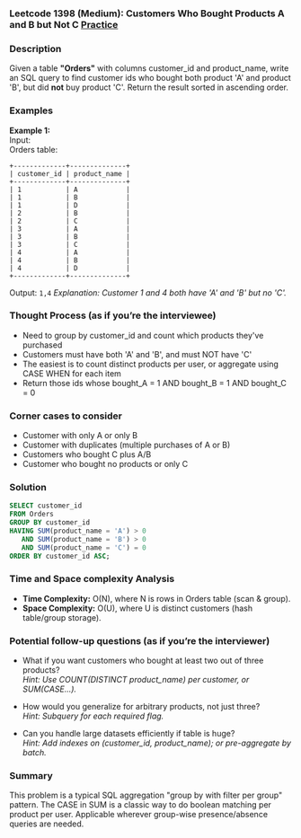 ### Leetcode 1398 (Medium): Customers Who Bought Products A and B but Not C [Practice](https://leetcode.com/problems/customers-who-bought-products-a-and-b-but-not-c)

### Description  
Given a table **"Orders"** with columns customer_id and product_name, write an SQL query to find customer ids who bought both product 'A' and product 'B', but did **not** buy product 'C'. Return the result sorted in ascending order.

### Examples  

**Example 1:**  
Input:   
Orders table:
```
+-------------+--------------+
| customer_id | product_name |
+-------------+--------------+
| 1           | A            |
| 1           | B            |
| 1           | D            |
| 2           | B            |
| 2           | C            |
| 3           | A            |
| 3           | B            |
| 3           | C            |
| 4           | A            |
| 4           | B            |
| 4           | D            |
+-------------+--------------+
```
Output: `1,4`
*Explanation: Customer 1 and 4 both have 'A' and 'B' but no 'C'.*

### Thought Process (as if you’re the interviewee)  
- Need to group by customer_id and count which products they've purchased
- Customers must have both 'A' and 'B', and must NOT have 'C'
- The easiest is to count distinct products per user, or aggregate using CASE WHEN for each item
- Return those ids whose bought_A = 1 AND bought_B = 1 AND bought_C = 0

### Corner cases to consider  
- Customer with only A or only B
- Customer with duplicates (multiple purchases of A or B)
- Customers who bought C plus A/B
- Customer who bought no products or only C

### Solution

```sql
SELECT customer_id
FROM Orders
GROUP BY customer_id
HAVING SUM(product_name = 'A') > 0
   AND SUM(product_name = 'B') > 0
   AND SUM(product_name = 'C') = 0
ORDER BY customer_id ASC;
```

### Time and Space complexity Analysis  

- **Time Complexity:** O(N), where N is rows in Orders table (scan & group).
- **Space Complexity:** O(U), where U is distinct customers (hash table/group storage).

### Potential follow-up questions (as if you’re the interviewer)  

- What if you want customers who bought at least two out of three products?  
  *Hint: Use COUNT(DISTINCT product_name) per customer, or SUM(CASE...).* 

- How would you generalize for arbitrary products, not just three?  
  *Hint: Subquery for each required flag.*

- Can you handle large datasets efficiently if table is huge?  
  *Hint: Add indexes on (customer_id, product_name); or pre-aggregate by batch.*

### Summary
This problem is a typical SQL aggregation "group by with filter per group" pattern. The CASE in SUM is a classic way to do boolean matching per product per user. Applicable wherever group-wise presence/absence queries are needed.